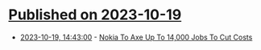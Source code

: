 # [Published on 2023-10-19](index.md)

* [2023-10-19, 14:43:00](https://slashdot.org/story/23/10/19/1449235/nokia-to-axe-up-to-14000-jobs-to-cut-costs?utm_source=rss1.0mainlinkanon&utm_medium=feed) - [Nokia To Axe Up To 14,000 Jobs To Cut Costs](https://slashdot.org/story/23/10/19/1449235/nokia-to-axe-up-to-14000-jobs-to-cut-costs?utm_source=rss1.0mainlinkanon&utm_medium=feed)
